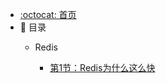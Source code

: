 - [:octocat: 首页](/README)
- :memo: 目录
   - Redis
   
       - [第1节：Redis为什么这么快](/md/测试/2022-03-09-redis为什么这么快.md)
